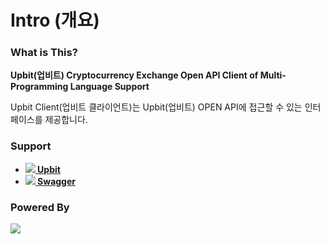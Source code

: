 # Intro (개요)

### What is This?

**Upbit(업비트) Cryptocurrency Exchange Open API Client of Multi-Programming Language Support**

Upbit Client(업비트 클라이언트)는 Upbit(업비트) OPEN API에 접근할 수 있는 인터페이스를 제공합니다.

### Support

<ul>
  <li>
    <b>
      <a href="https://upbit.com/">
        <img src="/images/upbit_favicon.png"> Upbit
      </a>
    </b>
  </li>
  <li>
    <b>
      <a href="https://github.com/swagger-api/">
        <img src="/images/swagger_favicon.png"> Swagger
      </a>
    </b>
  </li>
</ul>

### Powered By

<a href="https://github.com/slatedocs/slate">
  <img src="/images/logo-slate.png">
</a>
